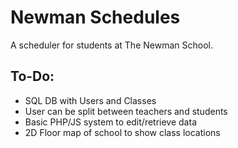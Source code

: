 # Newman Schedules
A scheduler for students at The Newman School.

## To-Do:
- SQL DB with Users and Classes
- User can be split between teachers and students
- Basic PHP/JS system to edit/retrieve data
- 2D Floor map of school to show class locations
